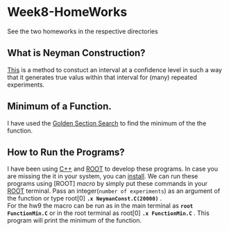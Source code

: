 # Week8-HomeWorks
See the two homeworks in the respective directories
## What is Neyman Construction?
[This](https://en.wikipedia.org/wiki/Neyman_construction) is a method to constuct an interval at a confidence level in such a way that it generates true valus within that interval for (many) repeated experiments. 
## Minimum of a Function.
I have used the [Golden Section Search](https://en.wikipedia.org/wiki/Golden-section_search) to find the minimum of the the function. 
## How to Run the Programs?
I have been using [ C++](https://learn.microsoft.com/en-us/cpp/build/vscpp-step-0-installation?view=msvc-170) and [ROOT](https://root.cern/install/) to develop these programs. In case you are missing the it in your system, you can [install](https://root.cern/install/). We can run these programs using [ROOT] *macro* by simply put these commands in your [ROOT](https://root.cern/install/) terminal. Pass an integer(```number of experiments```) as an argument of the function or type root[0] **`.x NeymanConst.C(20000)`** .  
For the hw9 the macro can be run as in the main terminal as **`root FunctionMin.C`** or in the root terminal as root[0] **`.x FunctionMin.C`** . This program will print the minimum of the function. 
